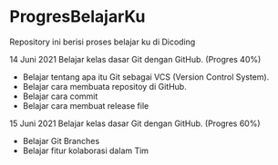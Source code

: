 # ProgresBelajarKu
Repository ini berisi proses belajar ku di Dicoding

14 Juni 2021
Belajar kelas dasar Git dengan GitHub. (Progres 40%)

* Belajar tentang apa itu Git sebagai VCS (Version Control System).
* Belajar cara membuata repositoy di GitHub.
* Belajar cara commit
* Belajar cara membuat release file

15 Juni 2021
Belajar kelas dasar Git dengan GitHub. (Progres 60%)

* Belajar Git Branches
* Belajar fitur kolaborasi dalam Tim
